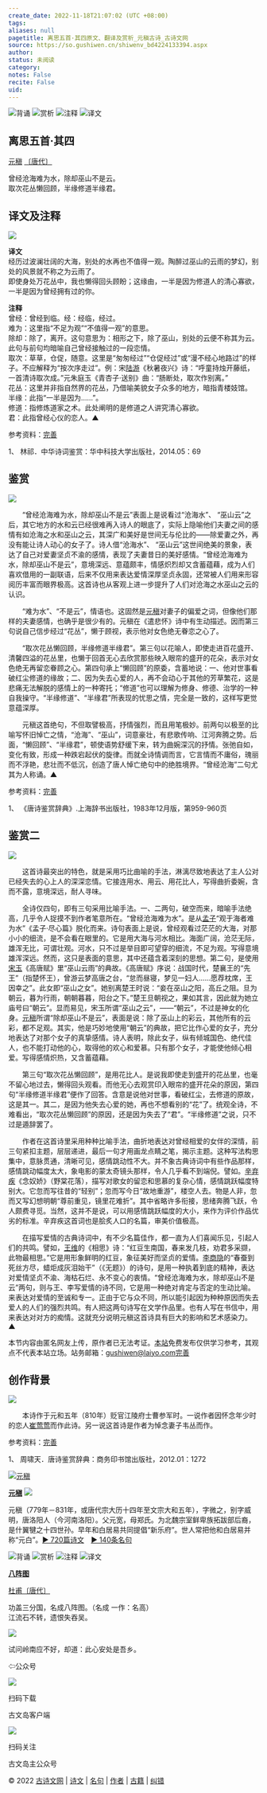 ```yaml
---
create_date: 2022-11-18T21:07:02 (UTC +08:00)
tags: 
aliases: null
pagetitle: 离思五首·其四原文、翻译及赏析_元稹古诗_古诗文网
source: https://so.gushiwen.cn/shiwenv_bd4224133394.aspx
author: 
status: 未阅读
category: 
notes: False
recite: False
uid: 
---
```


![背诵](https://song.gushiwen.cn/siteimg/bei-pic.png) ![赏析](https://song.gushiwen.cn/siteimg/shang-pic.png) ![注释](https://song.gushiwen.cn/siteimg/zhu-pic.png) ![译文](https://song.gushiwen.cn/siteimg/yi-pic.png)

## 离思五首·其四

[元稹](https://so.gushiwen.cn/authorv_201a0677dee4.aspx) [〔唐代〕](https://so.gushiwen.cn/shiwens/default.aspx?cstr=%e5%94%90%e4%bb%a3)

曾经沧海难为水，除却巫山不是云。  
取次花丛懒回顾，半缘修道半缘君。

## 译文及注释

![](https://song.gushiwen.cn/siteimg/speak-er.png)

**译文**  
经历过波澜壮阔的大海，别处的水再也不值得一观。陶醉过巫山的云雨的梦幻，别处的风景就不称之为云雨了。  
即使身处万花丛中，我也懒得回头顾盼；这缘由，一半是因为修道人的清心寡欲，一半是因为曾经拥有过的你。

**注释**  
曾经：曾经到临。经：经临，经过。  
难为：这里指“不足为观”“不值得一观”的意思。  
除却：除了，离开。这句意思为：相形之下，除了巫山，别处的云便不称其为云。此句与前句均暗喻自己曾经接触过的一段恋情。  
取次：草草，仓促，随意。这里是“匆匆经过”“仓促经过”或“漫不经心地路过”的样子。不应解释为“按次序走过”。例：宋[陆游](https://so.gushiwen.cn/authorv_efd5da0ed1a1.aspx)《秋暑夜兴》诗：“呼童持烛开藤纸，一首清诗取次成。”元朱庭玉《青杏子·送别》曲：“肠断处，取次作别离。”  
花丛：这里并非指自然界的花丛，乃借喻美貌女子众多的地方，暗指青楼妓馆。  
半缘：此指“一半是因为……”。  
修道：指修炼道家之术。此处阐明的是修道之人讲究清心寡欲。  
君：此指曾经心仪的恋人。▲

参考资料：[完善](https://so.gushiwen.cn/jiucuo.aspx?u=%e7%bf%bb%e8%af%913260%e3%80%8a%e8%af%91%e6%96%87%e5%8f%8a%e6%b3%a8%e9%87%8a%e3%80%8b)

1、 林祁．中华诗词鉴赏：华中科技大学出版社，2014.05：69

## 鉴赏

![](https://song.gushiwen.cn/siteimg/speak-er.png)

　　“曾经沧海难为水，除却巫山不是云”表面上是说看过“沧海水”、 “巫山云”之后，其它地方的水和云已经很难再入诗人的眼底了，实际上隐喻他们夫妻之间的感情有如沧海之水和巫山之云，其深广和美好是世间无与伦比的——除爱妻之外，再没有能让诗人动心的女子了。诗人借“沧海水”、 “巫山云”这世间绝美的景象，表达了自己对爱妻坚贞不渝的感情，表现了夫妻昔日的美好感情。“曾经沧海难为水，除却巫山不是云”，意境深远、意蕴颇丰，情感炽烈却又含蓄蕴藉，成为人们喜欢借用的一副联语，后来不仅用来表达爱情深厚坚贞永固，还常被人们用来形容阅历丰富而眼界极高。这首诗也从客观上进一步提升了人们对沧海之水巫山之云的认识。

　　“难为水”、“不是云”，情语也。这固然是[元稹](https://so.gushiwen.cn/authorv_201a0677dee4.aspx)对妻子的偏爱之词，但像他们那样的夫妻感情，也确乎是很少有的。元稹在《遣悲怀》诗中有生动描述。因而第三句说自己信步经过“花丛”，懒于顾视，表示他对女色绝无眷恋之心了。

　　“取次花丛懒回顾，半缘修道半缘君”。第三句以花喻人，即使走进百花盛开、清馨四溢的花丛里，也懒于回首无心去欣赏那些映入眼帘的盛开的花朵，表示对女色绝无再留恋眷顾之心。第四句承上“懒回顾”的原委，含蓄地说：一、他对世事看破红尘修道的缘故；二、因为失去心爱的人，再不会动心于其他的芳草繁花，这是悲痛无法解脱的感情上的一种寄托；“修道”也可以理解为修身、修德、治学的一种自我操守。“半缘修道”、“半缘君”所表现的忧思之情，完全是一致的，这样写更觉意蕴深厚。

　　元稹这首绝句，不但取譬极高，抒情强烈，而且用笔极妙。前两句以极至的比喻写怀旧悼亡之情，“沧海”、“巫山”，词意豪壮，有悲歌传响、江河奔腾之势。后面，“懒回顾”、“半缘君”，顿使语势舒缓下来，转为曲婉深沉的抒情。张弛自如，变化有致，形成一种跌宕起伏的旋律。而就全诗情调而言，它言情而不庸俗，瑰丽而不浮艳，悲壮而不低沉，创造了唐人悼亡绝句中的绝胜境界。“曾经沧海”二句尤其为人称诵。▲

参考资料：[完善](https://so.gushiwen.cn/jiucuo.aspx?u=%e8%b5%8f%e6%9e%904632%e3%80%8a%e9%89%b4%e8%b5%8f%e3%80%8b)

1、 《唐诗鉴赏辞典》.上海辞书出版社，1983年12月版，第959-960页

## 鉴赏二

![](https://song.gushiwen.cn/siteimg/speak-er.png)

　　这首诗最突出的特色，就是采用巧比曲喻的手法，淋漓尽致地表达了主人公对已经失去的心上人的深深恋情。它接连用水、用云、用花比人，写得曲折委婉，含而不露，意境深远，耐人寻味。

　　全诗仅四句，即有三句采用比喻手法。一、二两句，破空而来，暗喻手法绝高，几乎令人捉摸不到作者笔意所在。“曾经沧海难为水”。是从[孟子](https://so.gushiwen.cn/authorv_d8cd163d1522.aspx)“观于海者难为水”《孟子·尽心篇》脱化而来。诗句表面上是说，曾经观看过茫茫的大海，对那小小的细流，是不会看在眼里的。它是用大海与河水相比。海面广阔，沧茫无际，雄浑无比，可谓壮观。河水，只不过是举目即可望穿的细流，不足为观。写得意境雄浑深远。然而，这只是表面的意思，其中还蕴含着深刻的思想。第二句，是使用[宋玉](https://so.gushiwen.cn/authorv_c364b4db5ff7.aspx)《高唐赋》里“巫山云雨”的典故。《高唐赋》序说：战国时代，楚襄王的“先王”（指楚怀王），曾游云梦高唐之台，“怠而昼寝，梦见一妇人……愿荐枕席，王因幸之”。此女即“巫山之女”。她别离楚王时说：“妾在巫山之阳，高丘之阻。旦为朝云，暮为行雨，朝朝暮暮，阳台之下。”楚王旦朝视之，果如其言，因此就为她立庙号曰“朝云”。显而易见，宋玉所谓“巫山之云”，——“朝云”，不过是神女的化身。[元稹](https://so.gushiwen.cn/authorv_201a0677dee4.aspx)所谓“除却巫山不是云”，表面是说：除了巫山上的彩云，其他所有的云彩，都不足观。其实，他是巧妙地使用“朝云”的典故，把它比作心爱的女子，充分地表达了对那个女子的真挚感情。诗人表明，除此女子，纵有倾城国色、绝代佳人，也不能打动他的心，取得他的欢心和爱慕。只有那个女子，才能使他倾心相爱。写得感情炽热，又含蓄蕴藉。

　　第三句“取次花丛懒回顾”，是用花比人。是说我即使走到盛开的花丛里，也毫不留心地过去，懒得回头观看。而他无心去观赏印入眼帘的盛开花朵的原因，第四句“半缘修道半缘君”便作了回答。含意是说他对世事，看破红尘，去修道的原故，这是其一。其二，是因为他失去心爱的她，再也不想看别的“花”了。统观全诗，不难看出，“取次花丛懒回顾”的原因，还是因为失去了“君”。“半缘修道”之说，只不过是遁辞罢了。

　　作者在这首诗里采用种种比喻手法，曲折地表达对曾经相爱的女伴的深情，前三句紧扣主题，层层递进，最后一句才用画龙点睛之笔，揭示主题。这种写法构思集中，意脉贯通，清晰可见，感情跳动性不大。并不象古典诗词中有些作品那样，感情跳动幅度太大，象电影的蒙太奇镜头那样，令人几乎看不到端倪。譬如。[辛弃疾](https://so.gushiwen.cn/authorv_a7900666497f.aspx)《念奴娇》（野棠花落），描写对歌女的留恋和思慕的复杂心情，感情跳跃幅度特别大。它忽而写往昔的“轻别”；忽而写今日“故地重游”，楼空人去。物是人非，忽而又写幻想明朝“尊前重见，镜里花难折”。其中省略许多衔接，思绪奔腾飞跃，令人颇费寻觅。当然，这并不是说，可以用感情跳跃幅度的大小，来作为评价作品优劣的标准。辛弃疾这首词也是脍炙人口的名篇，审美价值极高。

　　在描写爱情的古典诗词中，有不少名篇佳作，都一直为人们喜闻乐见，引起人们的共鸣。譬如，[王维](https://so.gushiwen.cn/authorv_52fceee85532.aspx)的《相思》诗：“红豆生南国，春来发几枝，劝君多采撷，此物最相思。”它是用形象鲜明的红豆，象征美好而坚贞的爱情。[李商隐](https://so.gushiwen.cn/authorv_bc94c92721b8.aspx)的“春蚕到死丝方尽，蜡炬成灰泪始干”（《无题》）的诗句，是用一种执着到底的精神，表达对爱情坚贞不渝、海枯石烂、永不变心的衷情。“曾经沧海难为水，除却巫山不是云”两句，则与王、李写爱情的诗不同，它是用一种绝对肯定与否定的生动比喻。来表达对爱情的至诚和专一。正由于它与众不同，所以能引起因为种种原因而失去爱人的人们的强烈共鸣。有人把这两句诗写在文学作品里。也有人写在书信中，用来表达对对方的痴情。这就充分说明元稹这首诗具有巨大的影响和艺术感染力。▲

本节内容由匿名网友上传，原作者已无法考证。[本站](https://www.gushiwen.cn/)免费发布仅供学习参考，其观点不代表本站立场。站务邮箱：gushiwen@laiyo.com[完善](https://so.gushiwen.cn/jiucuo.aspx?u=%e8%b5%8f%e6%9e%904633%e3%80%8a%e9%89%b4%e8%b5%8f%e4%ba%8c%e3%80%8b)

## 创作背景

![](https://song.gushiwen.cn/siteimg/speak-er.png)

　　本诗作于元和五年（810年）贬官江陵府士曹参军时。一说作者因怀念年少时的恋人[崔莺莺](https://so.gushiwen.cn/authorv_772f2d287bf1.aspx)而作此诗。另一说这首诗是作者为悼念妻子韦丛而作。

参考资料：[完善](https://so.gushiwen.cn/jiucuo.aspx?u=%e8%b5%8f%e6%9e%904634%e3%80%8a%e5%88%9b%e4%bd%9c%e8%83%8c%e6%99%af%e3%80%8b)

1、 周啸天．唐诗鉴赏辞典：商务印书馆出版社，2012.01：1272

[![元稹](https://song.gushiwen.cn/authorImg/yuanzhen.jpg)](https://so.gushiwen.cn/authorv_201a0677dee4.aspx)

[**元稹**](https://so.gushiwen.cn/authorv_201a0677dee4.aspx) ![](https://song.gushiwen.cn/siteimg/speak-er.png)

元稹（779年－831年，或唐代宗大历十四年至文宗大和五年），字微之，别字威明，唐洛阳人（今河南洛阳）。父元宽，母郑氏。为北魏宗室鲜卑族拓跋部后裔，是什翼犍之十四世孙。早年和白居易共同提倡“新乐府”。世人常把他和白居易并称“元白”。[► 720篇诗文](https://so.gushiwen.cn/shiwens/default.aspx?astr=%e5%85%83%e7%a8%b9)　[► 140条名句](https://so.gushiwen.cn/mingjus/default.aspx?astr=%e5%85%83%e7%a8%b9)

![背诵](https://song.gushiwen.cn/siteimg/bei-pic.png) ![赏析](https://song.gushiwen.cn/siteimg/shang-pic.png) ![注释](https://song.gushiwen.cn/siteimg/zhu-pic.png) ![译文](https://song.gushiwen.cn/siteimg/yi-pic.png)

[**八阵图**](https://so.gushiwen.cn/shiwenv_9cee4425b019.aspx)

[杜甫](https://so.gushiwen.cn/authorv.aspx?name=%e6%9d%9c%e7%94%ab)[〔唐代〕](https://so.gushiwen.cn/shiwens/default.aspx?cstr=%e5%94%90%e4%bb%a3)

功盖三分国，名成八阵图。（名成 一作：名高）  
江流石不转，遗恨失吞吴。

![](https://song.gushiwen.cn/siteimg/app/erma_guwendao.png)

试问岭南应不好，却道：此心安处是吾乡。

⇦公众号

![](https://song.gushiwen.cn/siteimg/app/appdownGwd2021.png)

扫码下载

古文岛客户端

![](https://song.gushiwen.cn/siteimg/app/erma_guwendao.png)

扫码关注

古文岛主公众号

© 2022 [古诗文网](https://www.gushiwen.cn/) | [诗文](https://so.gushiwen.cn/shiwens/) | [名句](https://so.gushiwen.cn/mingjus/) | [作者](https://so.gushiwen.cn/authors/) | [古籍](https://so.gushiwen.cn/guwen/) | [纠错](https://so.gushiwen.cn/jiucuo.aspx?u=)
